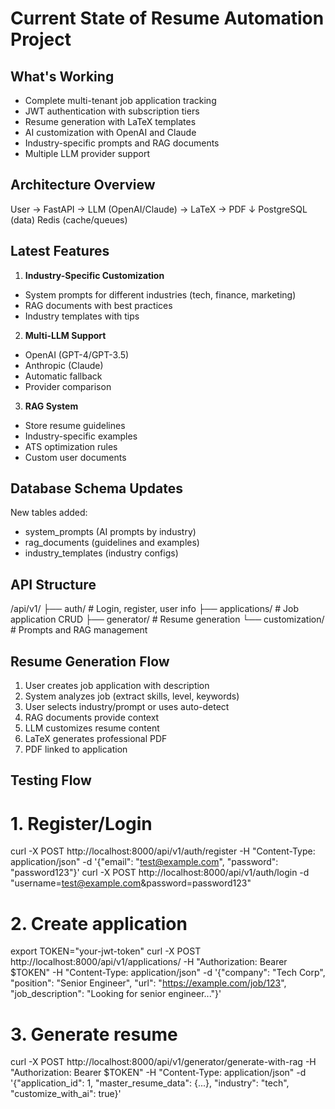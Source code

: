 # Current State of Resume Automation Project

## What's Working
- Complete multi-tenant job application tracking
- JWT authentication with subscription tiers
- Resume generation with LaTeX templates
- AI customization with OpenAI and Claude
- Industry-specific prompts and RAG documents
- Multiple LLM provider support

## Architecture Overview
User → FastAPI → LLM (OpenAI/Claude) → LaTeX → PDF
               ↓
        PostgreSQL (data)
        Redis (cache/queues)

## Latest Features
1. **Industry-Specific Customization**
  - System prompts for different industries (tech, finance, marketing)
  - RAG documents with best practices
  - Industry templates with tips

2. **Multi-LLM Support**
  - OpenAI (GPT-4/GPT-3.5)
  - Anthropic (Claude)
  - Automatic fallback
  - Provider comparison

3. **RAG System**
  - Store resume guidelines
  - Industry-specific examples
  - ATS optimization rules
  - Custom user documents

## Database Schema Updates
New tables added:
- system_prompts (AI prompts by industry)
- rag_documents (guidelines and examples)
- industry_templates (industry configs)

## API Structure
/api/v1/
├── auth/          # Login, register, user info
├── applications/  # Job application CRUD
├── generator/     # Resume generation
└── customization/ # Prompts and RAG management

## Resume Generation Flow
1. User creates job application with description
2. System analyzes job (extract skills, level, keywords)
3. User selects industry/prompt or uses auto-detect
4. RAG documents provide context
5. LLM customizes resume content
6. LaTeX generates professional PDF
7. PDF linked to application

## Testing Flow
# 1. Register/Login
curl -X POST http://localhost:8000/api/v1/auth/register -H "Content-Type: application/json" -d '{"email": "test@example.com", "password": "password123"}'
curl -X POST http://localhost:8000/api/v1/auth/login -d "username=test@example.com&password=password123"

# 2. Create application  
export TOKEN="your-jwt-token"
curl -X POST http://localhost:8000/api/v1/applications/ -H "Authorization: Bearer $TOKEN" -H "Content-Type: application/json" -d '{"company": "Tech Corp", "position": "Senior Engineer", "url": "https://example.com/job/123", "job_description": "Looking for senior engineer..."}'

# 3. Generate resume
curl -X POST http://localhost:8000/api/v1/generator/generate-with-rag -H "Authorization: Bearer $TOKEN" -H "Content-Type: application/json" -d '{"application_id": 1, "master_resume_data": {...}, "industry": "tech", "customize_with_ai": true}'
